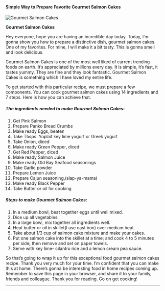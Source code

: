             

#### Simple Way to Prepare Favorite Gourmet Salmon Cakes

![Gourmet Salmon Cakes](https://img-global.cpcdn.com/recipes/323bc5740ded720b/751x532cq70/gourmet-salmon-cakes-recipe-main-photo.jpg)

**Gourmet Salmon Cakes**

Hey everyone, hope you are having an incredible day today. Today, I’m gonna show you how to prepare a distinctive dish, gourmet salmon cakes. One of my favorites. For mine, I will make it a bit tasty. This is gonna smell and look delicious.

Gourmet Salmon Cakes is one of the most well liked of current trending foods on earth. It’s appreciated by millions every day. It is simple, it’s fast, it tastes yummy. They are fine and they look fantastic. Gourmet Salmon Cakes is something which I have loved my entire life.

To get started with this particular recipe, we must prepare a few components. You can cook gourmet salmon cakes using 14 ingredients and 7 steps. Here is how you can achieve that.

##### The ingredients needed to make Gourmet Salmon Cakes:

1.  Get Pink Salmon
2.  Prepare Panko Bread Crumbs
3.  Make ready Eggs, beaten
4.  Take Tbsps. Yoplait key lime yogurt or Greek yogurt
5.  Take Onion, diced
6.  Make ready Green Pepper, diced
7.  Get Red Pepper, diced
8.  Make ready Salmon Juice
9.  Make ready Old Bay Seafood seasonings
10.  Take Garlic powder
11.  Prepare Lemon Juice
12.  Prepare Cajun seasoning,(slap-ya-mama)
13.  Make ready Black Pepper
14.  Take Butter or oil for cooking

##### Steps to make Gourmet Salmon Cakes:

1.  In a medium bowl; beat together eggs until well mixed.
2.  Dice up all vegetables.
3.  In a large bowl, mix together all ingredients well.
4.  Heat butter or oil in skillet(I use cast iron) over medium heat.
5.  Take about 1/3 cup of salmon cake mixture and make your cakes.
6.  Put one salmon cake into the skillet at a time; and cook 4 to 5 minutes per side; then remove and set on paper towels.
7.  Serve with key lime- cilantro rice and a lemon cream pea sauce.

So that’s going to wrap it up for this exceptional food gourmet salmon cakes recipe. Thank you very much for your time. I’m confident that you can make this at home. There’s gonna be interesting food in home recipes coming up. Remember to save this page in your browser, and share it to your family, friends and colleague. Thank you for reading. Go on get cooking!

* * *